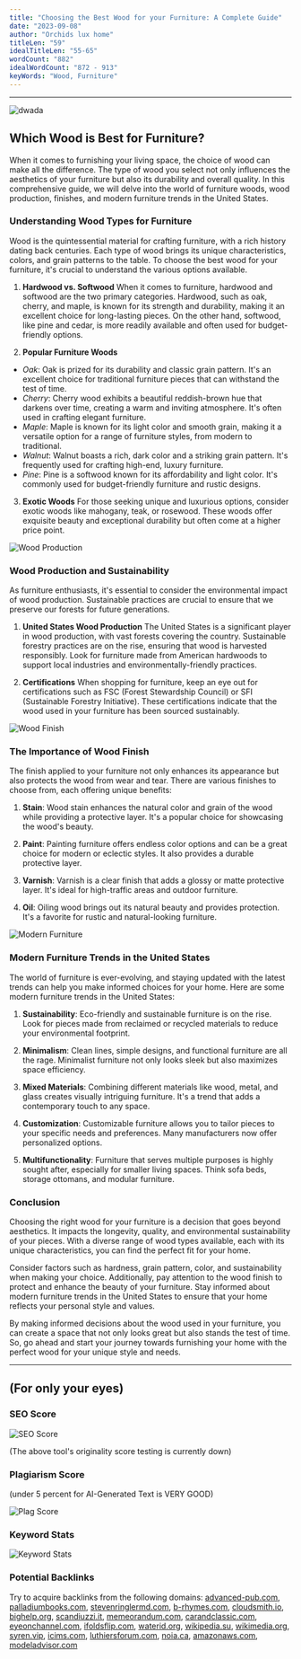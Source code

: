 ```yaml
---
title: "Choosing the Best Wood for your Furniture: A Complete Guide"
date: "2023-09-08"
author: "Orchids lux home"
titleLen: "59"
idealTitleLen: "55-65"
wordCount: "882"
idealWordCount: "872 - 913"
keyWords: "Wood, Furniture"
---
```


---------------------------------------------------------------------------------------------
![dwada](https://images.unsplash.com/photo-1557367184-663fba4b8b91?ixlib=rb-4.0.3&ixid=M3wxMjA3fDB8MHxwaG90by1wYWdlfHx8fGVufDB8fHx8fA%3D%3D&auto=format&fit=crop&w=2070&q=80)

## Which Wood is Best for Furniture?

When it comes to furnishing your living space, the choice of wood can make all the difference. The type of wood you select not only influences the aesthetics of your furniture but also its durability and overall quality. In this comprehensive guide, we will delve into the world of furniture woods, wood production, finishes, and modern furniture trends in the United States.

### Understanding Wood Types for Furniture

Wood is the quintessential material for crafting furniture, with a rich history dating back centuries. Each type of wood brings its unique characteristics, colors, and grain patterns to the table. To choose the best wood for your furniture, it's crucial to understand the various options available.

1. **Hardwood vs. Softwood**
   When it comes to furniture, hardwood and softwood are the two primary categories. Hardwood, such as oak, cherry, and maple, is known for its strength and durability, making it an excellent choice for long-lasting pieces. On the other hand, softwood, like pine and cedar, is more readily available and often used for budget-friendly options.

2. **Popular Furniture Woods**
- *Oak*: Oak is prized for its durability and classic grain pattern. It's an excellent choice for traditional furniture pieces that can withstand the test of time.
-   *Cherry*: Cherry wood exhibits a beautiful reddish-brown hue that darkens over time, creating a warm and inviting atmosphere. It's often used in crafting elegant furniture.
-   *Maple*: Maple is known for its light color and smooth grain, making it a versatile option for a range of furniture styles, from modern to traditional.
-    *Walnut*: Walnut boasts a rich, dark color and a striking grain pattern. It's frequently used for crafting high-end, luxury furniture.
-   *Pine*: Pine is a softwood known for its affordability and light color. It's commonly used for budget-friendly furniture and rustic designs.

3. **Exotic Woods**
   For those seeking unique and luxurious options, consider exotic woods like mahogany, teak, or rosewood. These woods offer exquisite beauty and exceptional durability but often come at a higher price point.

![Wood Production](https://plus.unsplash.com/premium_photo-1682147355592-dc8677611a7b?ixlib=rb-4.0.3&ixid=M3wxMjA3fDB8MHxwaG90by1wYWdlfHx8fGVufDB8fHx8fA%3D%3D&auto=format&fit=crop&w=2070&q=80)

### Wood Production and Sustainability

As furniture enthusiasts, it's essential to consider the environmental impact of wood production. Sustainable practices are crucial to ensure that we preserve our forests for future generations.

1. **United States Wood Production**
   The United States is a significant player in wood production, with vast forests covering the country. Sustainable forestry practices are on the rise, ensuring that wood is harvested responsibly. Look for furniture made from American hardwoods to support local industries and environmentally-friendly practices.

2. **Certifications**
   When shopping for furniture, keep an eye out for certifications such as FSC (Forest Stewardship Council) or SFI (Sustainable Forestry Initiative). These certifications indicate that the wood used in your furniture has been sourced sustainably.

![Wood Finish](https://images.unsplash.com/photo-1594580701468-e5678582b8ce?ixlib=rb-4.0.3&ixid=M3wxMjA3fDB8MHxwaG90by1wYWdlfHx8fGVufDB8fHx8fA%3D%3D&auto=format&fit=crop&w=2070&q=80)

### The Importance of Wood Finish

The finish applied to your furniture not only enhances its appearance but also protects the wood from wear and tear. There are various finishes to choose from, each offering unique benefits:

1. **Stain**: Wood stain enhances the natural color and grain of the wood while providing a protective layer. It's a popular choice for showcasing the wood's beauty.

2. **Paint**: Painting furniture offers endless color options and can be a great choice for modern or eclectic styles. It also provides a durable protective layer.

3. **Varnish**: Varnish is a clear finish that adds a glossy or matte protective layer. It's ideal for high-traffic areas and outdoor furniture.

4. **Oil**: Oiling wood brings out its natural beauty and provides protection. It's a favorite for rustic and natural-looking furniture.

![Modern Furniture](https://images.unsplash.com/photo-1595515106969-1ce29566ff1c?ixlib=rb-4.0.3&ixid=M3wxMjA3fDB8MHxwaG90by1wYWdlfHx8fGVufDB8fHx8fA%3D%3D&auto=format&fit=crop&w=1776&q=80)

### Modern Furniture Trends in the United States

The world of furniture is ever-evolving, and staying updated with the latest trends can help you make informed choices for your home. Here are some modern furniture trends in the United States:

1. **Sustainability**: Eco-friendly and sustainable furniture is on the rise. Look for pieces made from reclaimed or recycled materials to reduce your environmental footprint.

2. **Minimalism**: Clean lines, simple designs, and functional furniture are all the rage. Minimalist furniture not only looks sleek but also maximizes space efficiency.

3. **Mixed Materials**: Combining different materials like wood, metal, and glass creates visually intriguing furniture. It's a trend that adds a contemporary touch to any space.

4. **Customization**: Customizable furniture allows you to tailor pieces to your specific needs and preferences. Many manufacturers now offer personalized options.

5. **Multifunctionality**: Furniture that serves multiple purposes is highly sought after, especially for smaller living spaces. Think sofa beds, storage ottomans, and modular furniture.

### Conclusion

Choosing the right wood for your furniture is a decision that goes beyond aesthetics. It impacts the longevity, quality, and environmental sustainability of your pieces. With a diverse range of wood types available, each with its unique characteristics, you can find the perfect fit for your home.

Consider factors such as hardness, grain pattern, color, and sustainability when making your choice. Additionally, pay attention to the wood finish to protect and enhance the beauty of your furniture. Stay informed about modern furniture trends in the United States to ensure that your home reflects your personal style and values.

By making informed decisions about the wood used in your furniture, you can create a space that not only looks great but also stands the test of time. So, go ahead and start your journey towards furnishing your home with the perfect wood for your unique style and needs.

----------------------------------------------------------------------------------------------------------------------------------
## (For only your eyes)

### SEO Score
![SEO Score](/images/furniture-Score.jpg)

(The above tool's originality score testing is currently down)

### Plagiarism Score
(under 5 percent for AI-Generated Text is VERY GOOD)

![Plag Score](/images/furniture-plag.jpg)

### Keyword Stats
![Keyword Stats](/images/furniture-Kstats.png)


### Potential Backlinks
Try to acquire backlinks from the following domains: [advanced-pub.com](http://advanced-pub.com),
[palladiumbooks.com](http://palladiumbooks.com),
[stevenringlermd.com](http://stevenringlermd.com),
[b-rhymes.com](http://b-rhymes.com),
[cloudsmith.io](http://cloudsmith.io),
[bighelp.org](http://bighelp.org),
[scandiuzzi.it](http://scandiuzzi.it),
[memeorandum.com](http://memeorandum.com),
[carandclassic.com](http://carandclassic.com),
[eyeonchannel.com](http://eyeonchannel.com),
[ifoldsflip.com](http://ifoldsflip.com),
[waterid.org](http://waterid.org),
[wikipedia.su](http://wikipedia.su),
[wikimedia.org](http://wikimedia.org),
[syren.vip](http://syren.vip),
[icims.com](http://icims.com),
[luthiersforum.com](http://luthiersforum.com),
[noia.ca](http://noia.ca),
[amazonaws.com](http://amazonaws.com),
[modeladvisor.com](http://modeladvisor.com)


